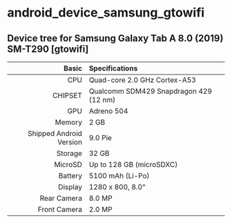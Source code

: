 # android_device_samsung_gtowifi

## Device tree for Samsung Galaxy Tab A 8.0 (2019) SM-T290 [gtowifi]

Basic   | Specifications
-------:|:-------------------------
CPU     | Quad-core 2.0 GHz Cortex-A53
CHIPSET | Qualcomm SDM429 Snapdragon 429 (12 nm)
GPU     | Adreno 504
Memory  | 2 GB
Shipped Android Version | 9.0 Pie
Storage | 32 GB
MicroSD | Up to 128 GB (microSDXC)
Battery | 5100 mAh (Li-Po)
Display | 1280 x 800, 8.0" 
Rear Camera  | 8.0 MP
Front Camera | 2.0 MP
